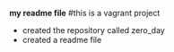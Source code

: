 **my readme file**
#this is a vagrant project
* created the repository called zero_day
* created a readme file
